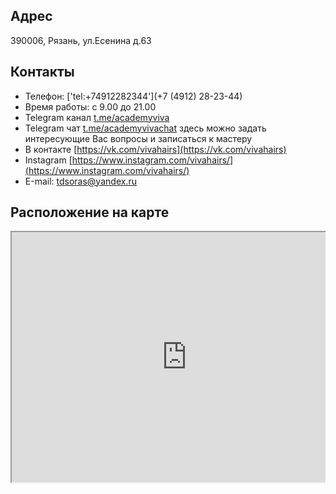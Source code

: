 ---
---
## Адрес
390006, Рязань, ул.Есенина д.63
## Контакты
- Телефон: ['tel:+74912282344'](+7 (4912) 28-23-44)
- Время работы: с 9.00 до 21.00
- Telegram канал [t.me/academyviva](t.me/academyviva)
- Telegram чат [t.me/academyvivachat](t.me/academyvivachat) здесь можно задать интересующие Вас вопросы и записаться к мастеру
- В контакте [https://vk.com/vivahairs](https://vk.com/vivahairs)
- Instagram [https://www.instagram.com/vivahairs/](https://www.instagram.com/vivahairs/)
- Е-mail: [tdsoras@yandex.ru](mailto:mail@yandex.ru)

## Расположение на карте

<div style="position:relative;overflow:hidden;" id="map-widget"><a href="https://yandex.ru/maps/org/viva/1122682558/?utm_medium=mapframe&amp;utm_source=maps" style="color:#eee;font-size:12px;position:absolute;top:0px;">Viva</a><a href="https://yandex.ru/maps/11/ryazan/category/hairdressers/184105812/?utm_medium=mapframe&amp;utm_source=maps" style="color:#eee;font-size:12px;position:absolute;top:14px;">Парикмахерская в Рязани</a><a href="https://yandex.ru/maps/11/ryazan/category/nail_studio/20476284572/?utm_medium=mapframe&amp;utm_source=maps" style="color:#eee;font-size:12px;position:absolute;top:28px;">Ногтевая студия в Рязани</a><iframe src="https://yandex.ru/map-widget/v1/-/CCUVQPfNlD" width="560" height="400" frameborder="1" allowfullscreen="true" style="position:relative;"></iframe></div>

